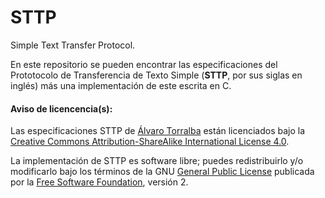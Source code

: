 # STTP
Simple Text Transfer Protocol.

En este repositorio se pueden encontrar las especificaciones del Prototocolo de Transferencia de Texto Simple (**STTP**, por sus siglas en inglés) más una implementación de este escrita en C.

#### Aviso de licencencia(s):

Las especificaciones STTP de [Álvaro Torralba](https://github.com/Alvarito050506/) están licenciados bajo la [Creative Commons Attribution-ShareAlike International License 4.0](http://creativecommons.org/licenses/by-sa/4.0/).

La implementación de STTP es software libre; puedes redistribuirlo y/o modificarlo bajo los términos de la GNU [General Public License](https://www.gnu.org/licenses/old-licenses/gpl-2.0.en.html) publicada por la [Free Software Foundation](https://www.fsf.org), versión 2.

